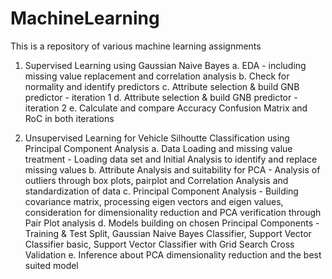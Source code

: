 # MachineLearning
This is a repository of various machine learning assignments


1. Supervised Learning using Gaussian Naive Bayes
a. EDA - including missing value replacement and correlation analysis
b. Check for normality and identify predictors
c. Attribute selection & build GNB predictor - iteration 1
d. Attribute selection & build GNB predictor - iteration 2
e. Calculate and compare Accuracy Confusion Matrix and RoC in both iterations


2. Unsupervised Learning for Vehicle Silhoutte Classification using Principal Component Analysis 
a. Data Loading and missing value treatment - Loading data set and Initial Analysis to identify and replace missing values
b. Attribute Analysis and suitability for PCA - Analysis of outliers through box plots, pairplot and Correlation Analysis and standardization of data
c. Principal Component Analysis - Building covariance matrix, processing eigen vectors and eigen values, consideration for dimensionality reduction 
and PCA verification through Pair Plot analysis 
d. Models building on chosen Principal Components - Training & Test Split, Gaussian Naive Bayes Classifier, Support Vector Classifier basic, 
Support Vector Classifier with Grid Search Cross Validation
e. Inference about PCA dimensionality reduction and the best suited model

